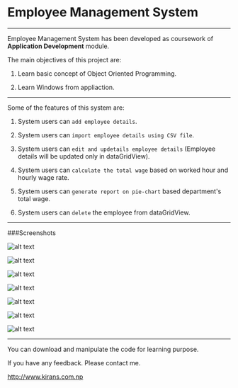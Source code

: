 # Employee Management System

---

Employee Management System has been developed as coursework of **Application Development** module.



The main objectives of this project are:



1. Learn basic concept of Object Oriented Programming.



2. Learn Windows from appliaction.

---

Some of the features of this system are:



1. System users can `add employee details`.


2. System users can `import employee details using CSV file`.


3. System users can `edit and updetails employee details` (Employee details will be updated only in dataGridView).


4. System users can `calculate the total wage` based on worked hour and hourly wage rate.



5. System users can `generate report on pie-chart` based department's total wage.


6. System users can `delete` the employee from dataGridView.

---
###Screenshots

![alt text][homeScreen]

[homeScreen]: https://github.com/kiranshahi/Employee-Management-System/blob/master/Screenshots/Home%20Screen.PNG "Home Screen of System"


![alt text][importCSV]

[importCSV]: https://github.com/kiranshahi/Employee-Management-System/blob/master/Screenshots/Import%20CSV.PNG "Import CSV file"


![alt text][employeeDetails]

[employeeDetails]: https://github.com/kiranshahi/Employee-Management-System/blob/master/Screenshots/Employee%20Details.PNG "Employee Details"


![alt text][addEmployee]

[addEmployee]: https://github.com/kiranshahi/Employee-Management-System/blob/master/Screenshots/Add%20Employee.PNG "Add Employee Form"


![alt text][editEmployee]

[editEmployee]: https://github.com/kiranshahi/Employee-Management-System/blob/master/Screenshots/Edit%20Employee.PNG "Edit Employee Form"


![alt text][generatePayroll]

[generatePayroll]: https://github.com/kiranshahi/Employee-Management-System/blob/master/Screenshots/Payroll.PNG "Generate Pay Roll"


![alt text][generatePiechart]

[generatePiechart]: https://github.com/kiranshahi/Employee-Management-System/blob/master/Screenshots/report.PNG "Generate Pie-chart"

---
You can download and manipulate the code for learning purpose.


If you have any feedback. Please contact me.

<http://www.kirans.com.np>